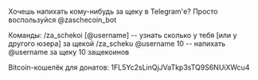 Хочешь напихать кому-нибудь за щеку в Telegram'е? Просто воспользуйся @zaschecoin_bot

Команды:
/za_schekoi [@username] -- узнать сколько у тебя [или у другого юзера] за щекой
/za_scheku @username 10 -- напихать @username за щеку 10 защекоинов

Bitcoin-кошелёк для донатов:
1FL5Yc2sLinQjJVaTkp3sTQ9S6NUiXWcu4

